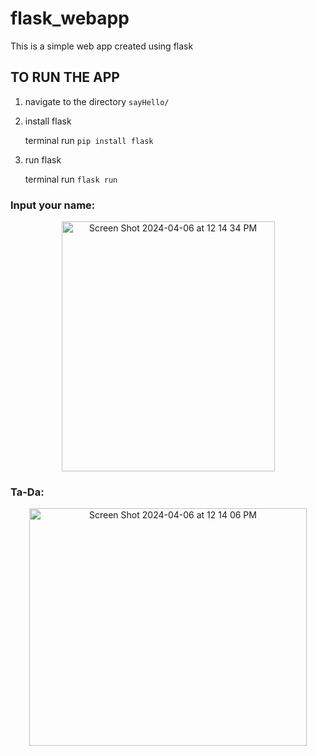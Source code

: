 # flask_webapp
This is a simple web app created using flask

## TO RUN THE APP
1. navigate to the directory `sayHello/`
2. install flask

    terminal run `pip install flask`

3. run flask
   
    terminal run `flask run`

### Input your name:
<p align="center">
<img width="341" height = "400" alt="Screen Shot 2024-04-06 at 12 14 34 PM" src="https://github.com/XquanL/flask_webapp/assets/112578003/b1904ef7-fad6-42e1-840c-970d63a0bea3">
</p>

### Ta-Da:
<p align="center">
<img width="444" height = "380" alt="Screen Shot 2024-04-06 at 12 14 06 PM" src="https://github.com/XquanL/flask_webapp/assets/112578003/69bf623e-89fb-467b-b4f2-909cc0c4e99d">
</p>
